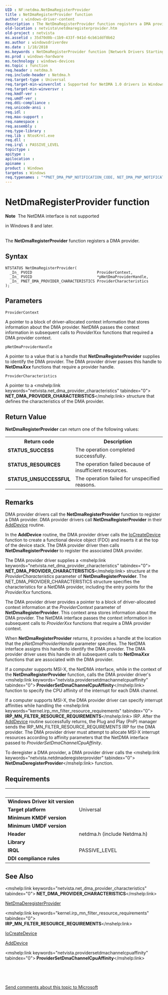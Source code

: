 ```yaml
---
UID : NF:netdma.NetDmaRegisterProvider
title : NetDmaRegisterProvider function
author : windows-driver-content
description : The NetDmaRegisterProvider function registers a DMA provider.
old-location : netvista\netdmaregisterprovider.htm
old-project : netvista
ms.assetid : 35d70d0b-c1b9-433f-941d-6cb61ddf0b62
ms.author : windowsdriverdev
ms.date : 1/18/2018
ms.keywords : NetDmaRegisterProvider function [Network Drivers Starting with Windows Vista], netdma/NetDmaRegisterProvider, netvista.netdmaregisterprovider, netdma_ref_5267288c-9502-40f7-9af1-557babf3f840.xml, NetDmaRegisterProvider
ms.prod : windows-hardware
ms.technology : windows-devices
ms.topic : function
req.header : netdma.h
req.include-header : Netdma.h
req.target-type : Universal
req.target-min-winverclnt : Supported for NetDMA 1.0 drivers in Windows Vista.
req.target-min-winversvr : 
req.kmdf-ver : 
req.umdf-ver : 
req.ddi-compliance : 
req.unicode-ansi : 
req.idl : 
req.max-support : 
req.namespace : 
req.assembly : 
req.type-library : 
req.lib : NtosKrnl.exe
req.dll : 
req.irql : PASSIVE_LEVEL
topictype : 
apitype : 
apilocation : 
apiname : 
product : Windows
targetos : Windows
req.typenames : "*PNET_DMA_PNP_NOTIFICATION_CODE, NET_DMA_PNP_NOTIFICATION_CODE"
---
```



# NetDmaRegisterProvider function
<div class="alert"><b>Note</b>  The NetDMA interface is not supported 

in Windows 8 and later.</div><div> </div>The 
  <b>NetDmaRegisterProvider</b> function registers a DMA provider.

## Syntax

````
NTSTATUS NetDmaRegisterProvider(
  _In_ PVOID                             ProviderContext,
  _In_ PVOID                             *pNetDmaProviderHandle,
  _In_ PNET_DMA_PROVIDER_CHARACTERISTICS ProviderCharacteristics
);
````

## Parameters

`ProviderContext`

A pointer to a block of driver-allocated context information that stores information about the DMA
     provider. NetDMA passes the context information in subsequent calls to 
     <i>Provider</i>Xxx functions that required a DMA provider context.

`pNetDmaProviderHandle`

A pointer to a value that is a handle that 
     <b>NetDmaRegisterProvider</b> supplies to identify the DMA provider. The DMA provider driver passes this
     handle to 
     <b>NetDma<i>Xxx</i></b> functions that require a provider handle.

`ProviderCharacteristics`

A pointer to a 
     <mshelp:link keywords="netvista.net_dma_provider_characteristics" tabindex="0"><b>
     NET_DMA_PROVIDER_CHARACTERISTICS</b></mshelp:link> structure that defines the characteristics of the DMA
     provider.


## Return Value

<b>NetDmaRegisterProvider</b> can return one of the following values:
<table>
<tr>
<th>Return code</th>
<th>Description</th>
</tr>
<tr>
<td width="40%">
<dl>
<dt><b>STATUS_SUCCESS</b></dt>
</dl>
</td>
<td width="60%">
The operation completed successfully.

</td>
</tr>
<tr>
<td width="40%">
<dl>
<dt><b>STATUS_RESOURCES</b></dt>
</dl>
</td>
<td width="60%">
The operation failed because of insufficient resources.

</td>
</tr>
<tr>
<td width="40%">
<dl>
<dt><b>STATUS_UNSUCCESSFUL</b></dt>
</dl>
</td>
<td width="60%">
The operation failed for unspecified reasons.

</td>
</tr>
</table>

## Remarks

DMA provider drivers call the 
    <b>NetDmaRegisterProvider</b> function to register a DMA provider. DMA provider drivers call 
    <b>NetDmaRegisterProvider</b> in their 
    <a href="https://msdn.microsoft.com/library/windows/hardware/ff540521">AddDevice</a> routine.

In the 
    <b>AddDevice</b> routine, the DMA provider driver calls the 
    <a href="..\wdm\nf-wdm-iocreatedevice.md">IoCreateDevice</a> function to create a functional
    device object (FDO) and inserts it at the top of the device stack. The DMA provider driver then calls 
    <b>NetDmaRegisterProvider</b> to register the associated DMA provider.

The DMA provider driver supplies a 
    <mshelp:link keywords="netvista.net_dma_provider_characteristics" tabindex="0"><b>
    NET_DMA_PROVIDER_CHARACTERISTICS</b></mshelp:link> structure at the 
    <i>ProviderCharacteristics</i> parameter of 
    <b>NetDmaRegisterProvider</b>. The NET_DMA_PROVIDER_CHARACTERISTICS structure specifies the
    characteristics for a NetDMA provider, including the entry points for the 
    <i>ProviderXxx</i> functions.

The DMA provider driver provides a pointer to a block of driver-allocated context information at the 
    <i>ProviderContext</i> parameter of 
    <b>NetDmaRegisterProvider</b>. This context area stores information about the DMA provider. The NetDMA
    interface passes the context information in subsequent calls to 
    <i>ProviderXxx</i> functions that require a DMA provider context.

When 
    <b>NetDmaRegisterProvider</b> returns, it provides a handle at the location that the 
    <i>pNetDmaProviderHandle</i> parameter specifies. The NetDMA interface assigns this handle to identify the
    DMA provider. The DMA provider driver uses this handle in all subsequent calls to 
    <b>NetDma<i>Xxx</i></b> functions that are associated with the DMA provider.

If a computer supports MSI-X, the NetDMA interface, while in the context of the 
    <b>NetDmaRegisterProvider</b> function, calls the DMA provider driver's 
    <mshelp:link keywords="netvista.providersetdmachannelcpuaffinity" tabindex="0"><b>
    ProviderSetDmaChannelCpuAffinity</b></mshelp:link> function to specify the CPU affinity of the interrupt for each DMA
    channel.

If a computer supports MSI-X, the DMA provider driver can specify interrupt affinities while handling
    the 
    <mshelp:link keywords="kernel.irp_mn_filter_resource_requirements" tabindex="0"><b>
    IRP_MN_FILTER_RESOURCE_REQUIREMENTS</b></mshelp:link> IRP. After the 
    <a href="https://msdn.microsoft.com/library/windows/hardware/ff540521">AddDevice</a> routine successfully returns, the Plug
    and Play (PnP) manager sends the IRP_MN_FILTER_RESOURCE_REQUIREMENTS IRP for the DMA provider. The DMA
    provider driver must attempt to allocate MSI-X interrupt resources according to affinity parameters that
    the NetDMA interface passed to 
    <i>ProviderSetDmaChannelCpuAffinity</i>.

To deregister a DMA provider, a DMA provider driver calls the 
    <mshelp:link keywords="netvista.netdmaderegisterprovider" tabindex="0"><b>
    NetDmaDeregisterProvider</b></mshelp:link> function.

## Requirements
| &nbsp; | &nbsp; |
| ---- |:---- |
| **Windows Driver kit version** |  |
| **Target platform** | Universal |
| **Minimum KMDF version** |  |
| **Minimum UMDF version** |  |
| **Header** | netdma.h (include Netdma.h) |
| **Library** |  |
| **IRQL** | PASSIVE_LEVEL |
| **DDI compliance rules** |  |

## See Also

<mshelp:link keywords="netvista.net_dma_provider_characteristics" tabindex="0"><b>
   NET_DMA_PROVIDER_CHARACTERISTICS</b></mshelp:link>

<a href="..\netdma\nf-netdma-netdmaderegisterprovider.md">NetDmaDeregisterProvider</a>

<mshelp:link keywords="kernel.irp_mn_filter_resource_requirements" tabindex="0"><b>
   IRP_MN_FILTER_RESOURCE_REQUIREMENTS</b></mshelp:link>

<a href="..\wdm\nf-wdm-iocreatedevice.md">IoCreateDevice</a>

<a href="https://msdn.microsoft.com/library/windows/hardware/ff540521">AddDevice</a>

<mshelp:link keywords="netvista.providersetdmachannelcpuaffinity" tabindex="0"><b>
   ProviderSetDmaChannelCpuAffinity</b></mshelp:link>

 

 

<a href="mailto:wsddocfb@microsoft.com?subject=Documentation%20feedback [netvista\netvista]:%20NetDmaRegisterProvider function%20 RELEASE:%20(1/18/2018)&amp;body=%0A%0APRIVACY STATEMENT%0A%0AWe use your feedback to improve the documentation. We don't use your email address for any other purpose, and we'll remove your email address from our system after the issue that you're reporting is fixed. While we're working to fix this issue, we might send you an email message to ask for more info. Later, we might also send you an email message to let you know that we've addressed your feedback.%0A%0AFor more info about Microsoft's privacy policy, see http://privacy.microsoft.com/en-us/default.aspx." title="Send comments about this topic to Microsoft">Send comments about this topic to Microsoft</a>